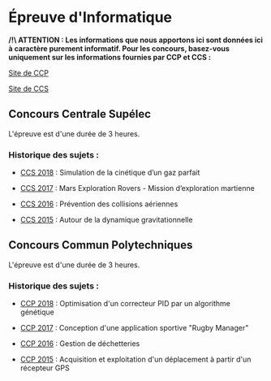 # Épreuve d'Informatique

**/!\ ATTENTION : Les informations que nous apportons ici sont données ici à caractère purement informatif.
Pour les concours, basez-vous uniquement sur les informations fournies par CCP et CCS :**

[Site de CCP](https://ccp.scei-concours.fr "Site de CCP")

[Site de CCS](https://www.concours-centrale-supelec.fr/ "Site de CCS")

## Concours Centrale Supélec

L'épreuve est d'une durée de 3 heures.

### Historique des sujets :

- [CCS 2018](https://www.concours-centrale-supelec.fr/CentraleSupelec/2018/Multi/sujets/I003.pdf "Sujet CCS 2018") : Simulation de la cinétique d’un gaz parfait

- [CCS 2017](https://www.concours-centrale-supelec.fr/CentraleSupelec/2017/Multi/sujets/2014-028.pdf "Sujet CCS 2017") : Mars Exploration Rovers - Mission d’exploration martienne

- [CCS 2016](https://www.concours-centrale-supelec.fr/CentraleSupelec/2016/Multi/sujets/2015-020.pdf "Sujet CCS 2016") : Prévention des collisions aériennes

- [CCS 2015](https://www.concours-centrale-supelec.fr/CentraleSupelec/2015/Multi/sujets/2014-030.pdf "Sujet CCS 2015") : Autour de la dynamique gravitationnelle

## Concours Commun Polytechniques

L'épreuve est d'une durée de 3 heures.

### Historique des sujets :

- [CCP 2018](https://ccp.scei-concours.fr/cpge/sujet/2018/TSI/TSI-Info.pdf "Sujet CCP 2018") : Optimisation d'un correcteur PID par un algorithme génétique

- [CCP 2017](https://ccp.scei-concours.fr/cpge/sujet/2017/TSI/TSI-Info.pdf "Sujet CCP 2017") : Conception d'une application sportive "Rugby Manager"

- [CCP 2016](https://ccp.scei-concours.fr/cpge/sujet/2016/TSI/TSI-Info.pdf "Sujet CCP 2016") : Gestion de déchetteries

- [CCP 2015](https://ccp.scei-concours.fr/cpge/sujet/2015/TSI/TSI-Info.pdf "Sujet CCP 2015") : Acquisition et exploitation d'un déplacement à partir d'un récepteur GPS
